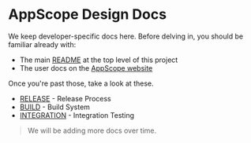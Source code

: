 # AppScope Design Docs

We keep developer-specific docs here. Before delving in, you should be familiar already with:

- The main [README](../README.md) at the top level of this project
- The user docs on the [AppScope website](https://appscope.dev/docs/)

Once you're past those, take a look at these.

- [RELEASE](./RELEASE.md) - Release Process
- [BUILD](./BUILD.md) - Build System
- [INTEGRATION](../test/testContainers/README.md) - Integration Testing

> We will be adding more docs over time.
